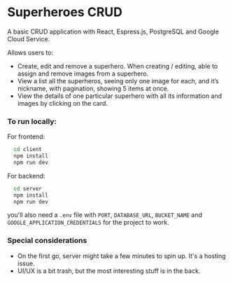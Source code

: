 # Superheroes CRUD

A basic CRUD application with React, Espress.js, PostgreSQL and Google Cloud Service. 

Allows users to:
- Create, edit and remove a superhero. When creating / editing, able to assign and remove images from a superhero.
- View a list all the superheros, seeing only one image for each, and it’s nickname, with pagination, showing 5 items at once.
- View the details of one particular superhero with all its information and images by clicking on the card.

### To run locally:
For frontend:
```bash 
  cd client
  npm install
  npm run dev
```

For backend:
```bash
  cd server
  npm install
  npm run dev
```
you'll also need a `.env` file with `PORT`, `DATABASE_URL`, `BUCKET_NAME` and `GOOGLE_APPLICATION_CREDENTIALS` for the project to work.

### Special considerations
 - On the first go, server might take a few minutes to spin up. It's a hosting issue.
 - UI/UX is a bit trash, but the most interesting stuff is in the back.
